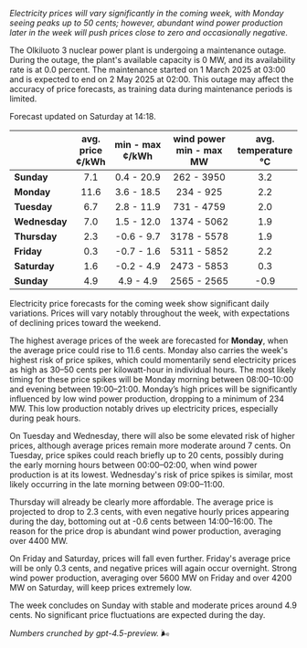 *Electricity prices will vary significantly in the coming week, with Monday seeing peaks up to 50 cents; however, abundant wind power production later in the week will push prices close to zero and occasionally negative.*

The Olkiluoto 3 nuclear power plant is undergoing a maintenance outage. During the outage, the plant's available capacity is 0 MW, and its availability rate is at 0.0 percent. The maintenance started on 1 March 2025 at 03:00 and is expected to end on 2 May 2025 at 02:00. This outage may affect the accuracy of price forecasts, as training data during maintenance periods is limited.

Forecast updated on Saturday at 14:18.

|             | avg.<br>price<br>¢/kWh | min - max<br>¢/kWh | wind power<br>min - max<br>MW | avg.<br>temperature<br>°C |
|:------------|:----------------------:|:------------------:|:----------------------------:|:-------------------------:|
| **Sunday**    |          7.1           |    0.4 - 20.9     |         262 - 3950          |            3.2            |
| **Monday**    |         11.6           |    3.6 - 18.5     |          234 - 925          |            2.2            |
| **Tuesday**   |          6.7           |    2.8 - 11.9     |         731 - 4759          |            2.0            |
| **Wednesday** |          7.0           |    1.5 - 12.0     |        1374 - 5062          |            1.9            |
| **Thursday**  |          2.3           |   -0.6 - 9.7      |        3178 - 5578          |            1.9            |
| **Friday**    |          0.3           |   -0.7 - 1.6      |        5311 - 5852          |            2.2            |
| **Saturday**  |          1.6           |   -0.2 - 4.9      |        2473 - 5853          |            0.3            |
| **Sunday**    |          4.9           |    4.9 - 4.9      |        2565 - 2565          |           -0.9            |

Electricity price forecasts for the coming week show significant daily variations. Prices will vary notably throughout the week, with expectations of declining prices toward the weekend.

The highest average prices of the week are forecasted for **Monday**, when the average price could rise to 11.6 cents. Monday also carries the week's highest risk of price spikes, which could momentarily send electricity prices as high as 30–50 cents per kilowatt-hour in individual hours. The most likely timing for these price spikes will be Monday morning between 08:00–10:00 and evening between 19:00–21:00. Monday’s high prices will be significantly influenced by low wind power production, dropping to a minimum of 234 MW. This low production notably drives up electricity prices, especially during peak hours.

On Tuesday and Wednesday, there will also be some elevated risk of higher prices, although average prices remain more moderate around 7 cents. On Tuesday, price spikes could reach briefly up to 20 cents, possibly during the early morning hours between 00:00–02:00, when wind power production is at its lowest. Wednesday's risk of price spikes is similar, most likely occurring in the late morning between 09:00–11:00.

Thursday will already be clearly more affordable. The average price is projected to drop to 2.3 cents, with even negative hourly prices appearing during the day, bottoming out at -0.6 cents between 14:00–16:00. The reason for the price drop is abundant wind power production, averaging over 4400 MW.

On Friday and Saturday, prices will fall even further. Friday's average price will be only 0.3 cents, and negative prices will again occur overnight. Strong wind power production, averaging over 5600 MW on Friday and over 4200 MW on Saturday, will keep prices extremely low.

The week concludes on Sunday with stable and moderate prices around 4.9 cents. No significant price fluctuations are expected during the day.

*Numbers crunched by gpt-4.5-preview.* 🌬️

